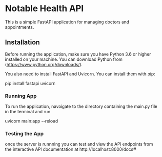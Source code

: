 # Notable Health API

This is a simple FastAPI application for managing doctors and appointments.

## Installation

Before running the application, make sure you have Python 3.6 or higher installed on your machine. You can download Python from (https://www.python.org/downloads/).

You also need to install FastAPI and Uvicorn. You can install them with pip:

pip install fastapi uvicorn

### Running App

To run the application, navoigate to the directory containing the main.py file in the terminal and run

uvicorn main:app --reload

### Testing the App

once the server is runnning you can test and view the API endpoints from the interactive API documentation at http://localhost:8000/docs#
